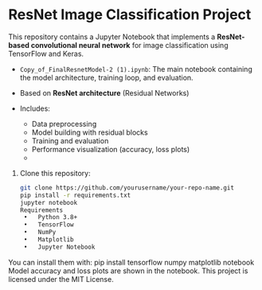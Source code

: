 # ResNet Image Classification Project

This repository contains a Jupyter Notebook that implements a **ResNet-based convolutional neural network** for image classification using TensorFlow and Keras.

- `Copy_of_FinalResnetModel-2 (1).ipynb`: The main notebook containing the model architecture, training loop, and evaluation.

- Based on **ResNet architecture** (Residual Networks)
- Includes:
  - Data preprocessing
  - Model building with residual blocks
  - Training and evaluation
  - Performance visualization (accuracy, loss plots)
  - 
1. Clone this repository:
   ```bash
   git clone https://github.com/yourusername/your-repo-name.git
   pip install -r requirements.txt
   jupyter notebook
   Requirements
	•	Python 3.8+
	•	TensorFlow
	•	NumPy
	•	Matplotlib
	•	Jupyter Notebook

You can install them with:
pip install tensorflow numpy matplotlib notebook
Model accuracy and loss plots are shown in the notebook.
This project is licensed under the MIT License.
